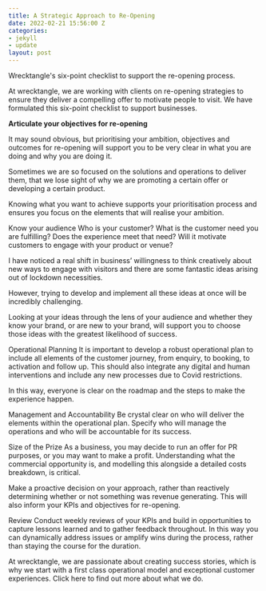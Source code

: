 ```yaml
---
title: A Strategic Approach to Re-Opening
date: 2022-02-21 15:56:00 Z
categories:
- jekyll
- update
layout: post
---
```


Wrecktangle's six-point checklist to support the re-opening process.

At wrecktangle, we are working with clients on re-opening strategies to ensure they deliver a compelling offer to motivate people to visit. We have formulated this six-point checklist to support businesses.

**Articulate your objectives for re-opening**

It may sound obvious, but prioritising your ambition, objectives and outcomes for re-opening will support you to be very clear in what you are doing and why you are doing it.

Sometimes we are so focused on the solutions and operations to deliver them, that we lose sight of why we are promoting a certain offer or developing a certain product.

Knowing what you want to achieve supports your prioritisation process and ensures you focus on the elements that will realise your ambition.

Know your audience
Who is your customer? What is the customer need you are fulfilling? Does the experience meet that need? Will it motivate customers to engage with your product or venue?


I have noticed a real shift in business’ willingness to think creatively about new ways to engage with visitors and there are some fantastic ideas arising out of lockdown necessities. 


However, trying to develop and implement all these ideas at once will be incredibly challenging. 


Looking at your ideas through the lens of your audience and whether they know your brand, or are new to your brand, will support you to choose those ideas with the greatest likelihood of success. 


Operational Planning
It is important to develop a robust operational plan to include all elements of the customer journey, from enquiry, to booking, to activation and follow up. This should also integrate any digital and human interventions and include any new processes due to Covid restrictions.


In this way, everyone is clear on the roadmap and the steps to make the experience happen.


Management and Accountability
Be crystal clear on who will deliver the elements within the operational plan. Specify who will manage the operations and who will be accountable for its success.


Size of the Prize
As a business, you may decide to run an offer for PR purposes, or you may want to make a profit. Understanding what the commercial opportunity is, and modelling this alongside a detailed costs breakdown, is critical. 


Make a proactive decision on your approach, rather than reactively determining whether or not something was revenue generating. This will also inform your KPIs and objectives for re-opening.


Review
Conduct weekly reviews of your KPIs  and build in opportunities to capture lessons learned and to gather feedback throughout. In this way you can dynamically address issues or amplify wins during the process, rather than staying the course for the duration.


At wrecktangle, we are passionate about creating success stories, which is why we start with a first class operational model and exceptional customer experiences. Click here to find out more about what we do.